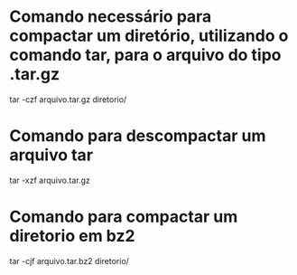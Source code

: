 # Comando necessário para compactar um diretório, utilizando o comando tar, para o arquivo do tipo .tar.gz
tar -czf arquivo.tar.gz diretorio/

# Comando para descompactar um arquivo tar
tar -xzf arquivo.tar.gz

# Comando para compactar um diretorio em bz2
tar -cjf arquivo.tar.bz2 diretorio/